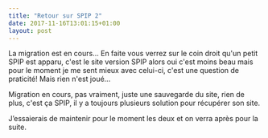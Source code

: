 ```yaml
---
title: "Retour sur SPIP 2"
date: 2017-11-16T13:01:15+01:00
layout: post
---
```

La migration est en cours... En faite vous verrez sur le coin droit qu'un petit SPIP est apparu, c'est le site version SPIP alors oui c'est moins beau mais pour le moment je me sent mieux avec celui-ci, c'est une question de praticité! Mais rien n'est joué...

Migration en cours, pas vraiment, juste une sauvegarde du site, rien de plus, c'est ça SPIP, il y a toujours plusieurs solution pour récupérer son site.

J’essaierais de maintenir pour le moment les deux et on verra après pour la suite.
